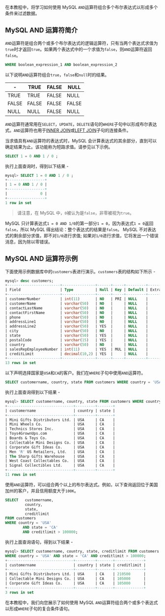 在本教程中，将学习如何使用 MySQL `AND`运算符组合多个布尔表达式以形成多个条件来过滤数据。

## MySQL AND 运算符简介

`AND`运算符是组合两个或多个布尔表达式的逻辑运算符，只有当两个表达式求值为`true`时才返回`true`。如果两个表达式中的一个求值为`false`，则`AND`运算符返回`false`。

```sql
WHERE boolean_expression_1 AND boolean_expression_2
```

以下说明`AND`运算符组合`true`，`false`和`null`时的结果。

| -     | TRUE  | FALSE | NULL  |
| ----- | ----- | ----- | ----- |
| TRUE  | TRUE  | FALSE | NULL  |
| FALSE | FALSE | FALSE | FALSE |
| NULL  | NULL  | FALSE | NULL  |

`AND`运算符通常用在`SELECT`，`UPDATE`，`DELETE`语句的`WHERE`子句中以形成布尔表达式。`AND`运算符也用于[INNER JOIN](http://www.yiibai.com/mysql/inner-join.html)或[LEFT JOIN](http://www.yiibai.com/mysql/left-join.html)子句的连接条件。

当求值具有`AND`运算符的表达式时，MySQL 会计算表达式的其余部分，直到可以确定结果为止。该功能称为短路求值。请参见以下示例。

```sql
SELECT 1 = 0 AND 1 / 0 ;
```

执行上面查询时，得到以下结果 -

```sql
mysql> SELECT 1 = 0 AND 1 / 0 ;
+-----------------+
| 1 = 0 AND 1 / 0 |
+-----------------+
|               0 |
+-----------------+
1 row in set
```

> 请注意，在 MySQL 中，`0`被认为是`false`，非零被视为`true`。

MySQL 只计算表达式`1 = 0 AND 1/0`的第一部分`1 = 0`，因为表达式`1 = 0`返回`false`，所以 MySQL 得出结论：整个表达式的结果是`false`。 MySQL 不对表达式的剩余部分求值，即不对`1/0`进行求值; 如果对`1/0`进行求值，它将发出一个错误消息，因为除以零错误。

## MySQL AND 运算符示例

下面使用示例数据库中的`customers`表进行演示。`customers`表的结构如下所示 -

```sql
mysql> desc customers;
+------------------------+---------------+------+-----+---------+-------+
| Field                  | Type          | Null | Key | Default | Extra |
+------------------------+---------------+------+-----+---------+-------+
| customerNumber         | int(11)       | NO   | PRI | NULL    |       |
| customerName           | varchar(50)   | NO   |     | NULL    |       |
| contactLastName        | varchar(50)   | NO   |     | NULL    |       |
| contactFirstName       | varchar(50)   | NO   |     | NULL    |       |
| phone                  | varchar(50)   | NO   |     | NULL    |       |
| addressLine1           | varchar(50)   | NO   |     | NULL    |       |
| addressLine2           | varchar(50)   | YES  |     | NULL    |       |
| city                   | varchar(50)   | NO   |     | NULL    |       |
| state                  | varchar(50)   | YES  |     | NULL    |       |
| postalCode             | varchar(15)   | YES  |     | NULL    |       |
| country                | varchar(50)   | NO   |     | NULL    |       |
| salesRepEmployeeNumber | int(11)       | YES  | MUL | NULL    |       |
| creditLimit            | decimal(10,2) | YES  |     | NULL    |       |
+------------------------+---------------+------+-----+---------+-------+
13 rows in set
```

以下声明选择国家是`USA`和`CA`的客户。我们在`WHERE`子句中使用`AND`运算符。

```sql
SELECT customername, country, state FROM customers WHERE country = 'USA' AND state = 'CA';
```

执行上面查询得到以下结果 -

```sql
mysql> SELECT customername, country, state FROM customers WHERE country = 'USA' AND state = 'CA';
+------------------------------+---------+-------+
| customername                 | country | state |
+------------------------------+---------+-------+
| Mini Gifts Distributors Ltd. | USA     | CA    |
| Mini Wheels Co.              | USA     | CA    |
| Technics Stores Inc.         | USA     | CA    |
| Toys4GrownUps.com            | USA     | CA    |
| Boards & Toys Co.            | USA     | CA    |
| Collectable Mini Designs Co. | USA     | CA    |
| Corporate Gift Ideas Co.     | USA     | CA    |
| Men 'R' US Retailers, Ltd.   | USA     | CA    |
| The Sharp Gifts Warehouse    | USA     | CA    |
| West Coast Collectables Co.  | USA     | CA    |
| Signal Collectibles Ltd.     | USA     | CA    |
+------------------------------+---------+-------+
11 rows in set
```

使用`AND`运算符，可以组合两个以上的布尔表达式。例如，以下查询返回位于美国加州的客户，并且信用额度大于`100K`。

```sql
SELECT   customername,
         country,
         state,
         creditlimit
FROM customers
WHERE country = 'USA'
        AND state = 'CA'
        AND creditlimit > 100000;
```

执行上面查询语句，得到以下结果 -

```sql
mysql> SELECT customername, country, state, creditlimit FROM customers
WHERE country = 'USA' AND state = 'CA' AND creditlimit > 100000;
+------------------------------+---------+-------+-------------+
| customername                 | country | state | creditlimit |
+------------------------------+---------+-------+-------------+
| Mini Gifts Distributors Ltd. | USA     | CA    | 210500      |
| Collectable Mini Designs Co. | USA     | CA    | 105000      |
| Corporate Gift Ideas Co.     | USA     | CA    | 105000      |
+------------------------------+---------+-------+-------------+
3 rows in set
```

在本教程中，我们向您展示了如何使用 MySQL `AND`运算符组合两个或多个表达式以形成`WHERE`子句的复合条件语句。